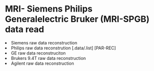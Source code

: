 # MRI- Siemens Philips Generalelectric Bruker (MRI-SPGB) data read


<li>Siemens raw data reconstruction</li>
<li>Philips raw data reconstrution [.data/.list] [PAR-REC]</li> 
<li>GE raw data reconstruciton</li>
<li>Brukers 9.4T raw data reconstruction</li>
<li>Agilent raw data reconstruction</li>
